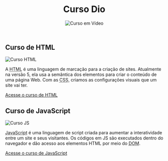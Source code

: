 <!DOCTYPE html>
<html lang="pt-br">
<head>
    <meta charset="UTF-8">
    <meta name="viewport" content="width=device-width, initial-scale=1.0">
    <title>Curso em Vídeo</title>
    <link rel="stylesheet" href="estilos/style.css">
</head>
<body>
    <main>
        <header>
            <h1>Curso Dio</h1>
            <img src="imagens/curso-em-video-cor.png" alt="Curso em Vídeo">
        </header>
        <article>
            <h2>Curso de HTML </h2>
            <img class="lado" src="imagens/curso-html-css.png" alt="Curso HTML">
            <p>A <abbr title="HyperText Markup Language">HTML</abbr> é uma linguagem de marcação para a criação de sites. Atualmente na versão 5, ela usa a semântica dos elementos para criar o conteúdo de uma página Web. Com as <abbr title="Cascading Style Sheets">CSS</abbr>, criamos as configurações visuais que um site vai ter.</p>
            <p><a href="curso-html.html">Acesse o curso de HTML</a></p>
        </article>
        <article>
            <h2>Curso de JavaScript</h2>
            <img class="lado" src="imagens/curso-javascript.png" alt="Curso JS">
            <p><abbr title="JavaScript">JavaScript</abbr> é uma linguagem de script criada para aumentar a interatividade entre um site e seus visitantes. Os códigos em JS são executados dentro do navegador e dão acesso aos elementos HTML por meio do <abbr title="Document Object Model">DOM</abbr>.</p>
            <p><a href="curso-js.html">Acesse o curso de JavaScript</a></p>
        </article>
    </main>
</body>
</html>
